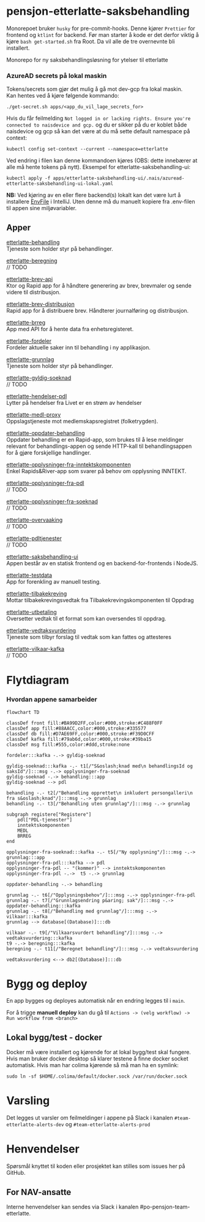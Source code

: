 # pensjon-etterlatte-saksbehandling

Monorepoet bruker `husky` for pre-commit-hooks. Denne kjører `Prettier` for frontend og `ktlint` for backend.
Før man starter å kode er det derfor viktig å kjøre `bash get-started.sh` fra Root. Da vil alle de tre overnevnte bli 
installert.

Monorepo for ny saksbehandlingsløsning for ytelser til etterlatte

### AzureAD secrets på lokal maskin

Tokens/secrets som gjør det mulig å gå mot dev-gcp fra lokal maskin.\
Kan hentes ved å kjøre følgende kommando:
```
./get-secret.sh apps/<app_du_vil_lage_secrets_for>
```

Hvis du får feilmelding `Not logged in or lacking rights. Ensure you're connected to naisdevice and gcp.`
og du er sikker på du er koblet både naisdevice og gcp så kan det være at du må sette default namespace på context:

```
kubectl config set-context --current --namespace=etterlatte
```

Ved endring i filen kan denne kommandoen kjøres (OBS: dette innebærer at alle må hente tokens på nytt). Eksempel for etterlatte-saksbehandling-ui:
```
kubectl apply -f apps/etterlatte-saksbehandling-ui/.nais/azuread-etterlatte-saksbehandling-ui-lokal.yaml
```

**NB:** Ved kjøring av en eller flere backend(s) lokalt kan det være lurt å installere
[EnvFile](https://plugins.jetbrains.com/plugin/7861-envfile) i IntelliJ. Uten denne må du manuelt kopiere
fra .env-filen til appen sine miljøvariabler.

## Apper

[etterlatte-behandling](apps/etterlatte-behandling) \
Tjeneste som holder styr på behandlinger.

[etterlatte-beregning](apps/etterlatte-beregning) \
// TODO

[etterlatte-brev-api](apps/etterlatte-brev-api) \
Ktor og Rapid app for å håndtere generering av brev, brevmaler og sende videre til distribusjon.

[etterlatte-brev-distribusjon](apps/etterlatte-brev-distribusjon) \
Rapid app for å distribuere brev. Håndterer journalføring og distribusjon.

[etterlatte-brreg](apps/etterlatte-brreg) \
App med API for å hente data fra enhetsregisteret.

[etterlatte-fordeler](apps/etterlatte-fordeler) \
Fordeler aktuelle saker inn til behandling i ny applikasjon.

[etterlatte-grunnlag](apps/etterlatte-grunnlag) \
Tjeneste som holder styr på behandlinger.

[etterlatte-gyldig-soeknad](apps/etterlatte-gyldig-soeknad) \
// TODO

[etterlatte-hendelser-pdl](apps/etterlatte-hendelser-pdl) \
Lytter på hendelser fra Livet er en strøm av hendelser

[etterlatte-medl-proxy](apps/etterlatte-medl-proxy) \
Oppslagstjeneste mot medlemskapsregistret (folketrygden).

[etterlatte-oppdater-behandling](apps/etterlatte-oppdater-behandling) \
Oppdater behandling er en Rapid-app, som brukes til å lese meldinger relevant for behandlings-appen og sende HTTP-kall til behandlingsappen for å gjøre forskjellige handlinger.

[etterlatte-opplysninger-fra-inntektskomponenten](apps/etterlatte-opplysninger-fra-inntektskomponenten) \
Enkel Rapids&River-app som svarer på behov om opplysning INNTEKT.

[etterlatte-opplysninger-fra-pdl](apps/etterlatte-opplysninger-fra-pdl) \
// TODO

[etterlatte-opplysninger-fra-soeknad](apps/etterlatte-opplysninger-fra-soeknad) \
// TODO

[etterlatte-overvaaking](apps/etterlatte-overvaaking) \
// TODO

[etterlatte-pdltjenester](apps/etterlatte-pdltjenester) \
// TODO

[etterlatte-saksbehandling-ui](apps/etterlatte-saksbehandling-ui) \
Appen består av en statisk frontend og en backend-for-frontends i NodeJS.

[etterlatte-testdata](apps/etterlatte-testdata) \
App for forenkling av manuell testing.

[etterlatte-tilbakekreving](apps/etterlatte-tilbakekreving) \
Mottar tilbakekrevingsvedtak fra Tilbakekrevingskomponenten til Oppdrag

[etterlatte-utbetaling](apps/etterlatte-utbetaling) \
Oversetter vedtak til et format som kan oversendes til oppdrag.

[etterlatte-vedtaksvurdering](apps/etterlatte-vedtaksvurdering) \
Tjeneste som tilbyr forslag til vedtak som kan fattes og attesteres

[etterlatte-vilkaar-kafka](apps/etterlatte-vilkaar-kafka) \
// TODO

# Flytdiagram

### Hvordan appene samarbeider

```mermaid
flowchart TD

classDef front fill:#BA99D2FF,color:#000,stroke:#C488F0FF
classDef app fill:#88AACC,color:#000,stroke:#335577
classDef db fill:#D7AE69FF,color:#000,stroke:#F39D0CFF
classDef kafka fill:#79ab6d,color:#000,stroke:#39ba15
classDef msg fill:#555,color:#ddd,stroke:none

fordeler:::kafka -.-> gyldig-soeknad

gyldig-soeknad:::kafka -.- t1[/"S&oslash;knad med\n behandlingsId og saksId"/]:::msg -.-> opplysninger-fra-soeknad
gyldig-soeknad -.-> behandling:::app
gyldig-soeknad --> pdl

behandling -.- t2[/"Behandling opprettet\n inkludert persongalleri\n fra s&oslash;knad"/]:::msg -.-> grunnlag
behandling -.- t3[/"Behandling uten grunnlag"/]:::msg -.-> grunnlag

subgraph registere["Registere"]
    pdl["PDL-tjenester"]
    inntektskomponenten
    MEDL
    BRREG
end

opplysninger-fra-soeknad:::kafka -.- t5[/"Ny opplysning"/]:::msg -.-> grunnlag:::app
opplysninger-fra-pdl:::kafka --> pdl
opplysninger-fra-pdl -- "(kommer)" --> inntektskomponenten
opplysninger-fra-pdl -.->  t5 -.-> grunnlag

oppdater-behandling -.-> behandling

grunnlag -.- t6[/"Opplysningsbehov"/]:::msg -.-> opplysninger-fra-pdl
grunnlag -.- t7[/"Grunnlagsendring p&aring; sak"/]:::msg -.-> oppdater-behandling:::kafka
grunnlag -.- t8[/"Behandling med grunnlag"/]:::msg -.-> vilkaar:::kafka
grunnlag --> database[(Database)]:::db

vilkaar -.- t9[/"Vilkaarsvurdert behandling"/]:::msg -.-> vedtaksvurdering:::kafka
t9 -.-> beregning:::kafka
beregning -.- t11[/"Beregnet behandling"/]:::msg -.-> vedtaksvurdering

vedtaksvurdering <--> db2[(Database)]:::db
```

# Bygg og deploy

En app bygges og deployes automatisk når en endring legges til i `main`.

For å trigge **manuell deploy** kan du gå til `Actions -> (velg workflow) -> Run workflow from <branch>`

## Lokal bygg/test - docker

Docker må være installert og kjørende for at lokal bygg/test skal fungere. Hvis man bruker docker desktop så klarer testene
å finne docker socket automatisk. Hvis man har colima kjørende så må man ha en symlink:

```
sudo ln -sf $HOME/.colima/default/docker.sock /var/run/docker.sock
```

# Varsling
Det legges ut varsler om feilmeldinger i appene på Slack i kanalen `#team-etterlatte-alerts-dev` og `#team-etterlatte-alerts-prod`

# Henvendelser

Spørsmål knyttet til koden eller prosjektet kan stilles som issues her på GitHub.

## For NAV-ansatte

Interne henvendelser kan sendes via Slack i kanalen #po-pensjon-team-etterlatte.

